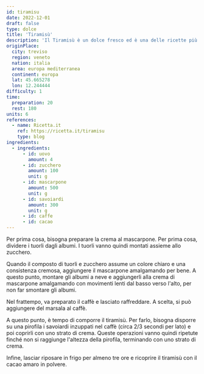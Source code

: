 ```yaml
---
id: tiramisu
date: 2022-12-01
draft: false
type: dolce
title: 'Tiramisù'
description: 'Il Tiramisù è un dolce fresco ed è una delle ricette più conosciute e antiche d’Italia. Ci sono stati molti dibattiti sulla sua origine, ma le varie fonti ormai decretano il Veneto, precisamente Treviso, come la città dove questo dolce ha visto la luce.'
originPlace:
  city: treviso
  region: veneto
  nation: italia
  area: europa mediterranea
  continent: europa
  lat: 45.665278
  lon: 12.244444
difficulty: 1
time:
  preparation: 20
  rest: 180
units: 6
references:
  - name: Ricetta.it
    ref: https://ricetta.it/tiramisu
    type: blog
ingredients:
  - ingredients:
      - id: uovo
        amount: 4
      - id: zucchero
        amount: 100
        unit: g
      - id: mascarpone
        amount: 500
        unit: g
      - id: savoiardi
        amount: 300
        unit: g
      - id: caffe
      - id: cacao
---
```


Per prima cosa, bisogna preparare la crema al mascarpone. Per prima cosa, dividere i tuorli dagli albumi. I tuorli vanno quindi montati assieme allo zucchero.

Quando il composto di tuorli e zucchero assume un colore chiaro e una consistenza cremosa, aggiungere il mascarpone amalgamando per bene. A questo punto, montare gli albumi a neve e aggiungerli alla crema di mascarpone amalgamando con movimenti lenti dal basso verso l'alto, per non far smontare gli albumi.

Nel frattempo, va preparato il caffè e lasciato raffreddare. A scelta, si può aggiungere del marsala al caffè.

A questo punto, è tempo di comporre il tiramisù. Per farlo, bisogna disporre su una pirofila i savoiardi inzuppati nel caffè (circa 2/3 secondi per lato) e poi coprirli con uno strato di crema. Queste operazioni vanno quindi ripetute finché non si raggiunge l'altezza della pirofila, terminando con uno strato di crema.

Infine, lasciar riposare in frigo per almeno tre ore e ricoprire il tiramisù con il cacao amaro in polvere.
